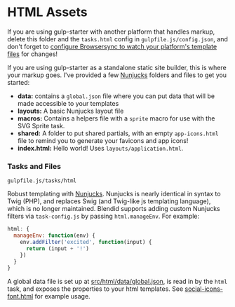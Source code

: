 # HTML Assets
If you are using gulp-starter with another platform that handles markup, delete this folder and the `tasks.html` config in `gulpfile.js/config.json`, and don't forget to [configure Browsersync to watch your platform's template files](https://browsersync.io/docs/options/#option-files) for changes!

If you are using gulp-starter as a standalone static site builder, this is where your markup goes. I've provided a few [Nunjucks](https://mozilla.github.io/nunjucks/) folders and files to get you started:

- **data:** contains a `global.json` file where you can put data that will be made accessible to your templates
- **layouts:** A basic Nunjucks layout file
- **macros:** Contains a helpers file with a `sprite` macro for use with the SVG Sprite task.
- **shared:** A folder to put shared partials, with an empty `app-icons.html` file to remind you to generate your favicons and app icons!
- **index.html:** Hello world! Uses `layouts/application.html`.

### Tasks and Files
```
gulpfile.js/tasks/html
```
Robust templating with [Nunjucks](https://mozilla.github.io/nunjucks/). Nunjucks is nearly identical in syntax to Twig (PHP), and replaces Swig (and Twig-like js templating language), which is no longer maintained.
Blendid supports adding custom Nunjucks filters via `task-config.js` by passing `html.manageEnv`. For example:

```js
html: {
  manageEnv: function(env) {
    env.addFilter('excited', function(input) {
      return (input + '!')
    })
  }
}
```

A global data file is set up at [src/html/data/global.json](src/html/data/global.json), is read in by the `html` task, and exposes the properties to your html templates. See [social-icons-font.html](src/html/shared/social-icons-font.html) for example usage.
